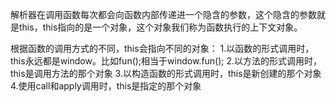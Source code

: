 解析器在调用函数每次都会向函数内部传递进一个隐含的参数，这个隐含的参数就是this，this指向的是一个对象，这个对象我们称为函数执行的上下文对象。

根据函数的调用方式的不同，this会指向不同的对象：
  1.以函数的形式调用时，this永远都是window。比如fun();相当于window.fun();
  2.以方法的形式调用时，this是调用方法的那个对象
  3.以构造函数的形式调用时，this是新创建的那个对象
  4.使用call和apply调用时，this是指定的那个对象
